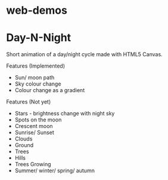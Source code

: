 # web-demos


# Day-N-Night

Short animation of a day/night cycle made with HTML5 Canvas.

Features (Implemented)
* Sun/ moon path
* Sky colour change
* Colour change as a gradient

Features (Not yet)
* Stars - brightness change with night sky
* Spots on the moon
* Crescent moon
* Sunrise/ Sunset
* Clouds
* Ground
* Trees
* Hills
* Trees Growing
* Summer/ winter/ spring/ autumn

